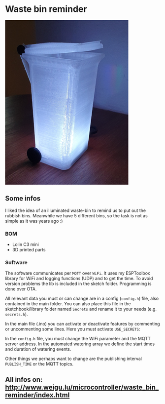 # Waste bin reminder

![waste bin reminder](png/waste_bin_400_v.png "waste bin reminder")

## Some infos

I liked the idea of an illuminated waste-bin to remind us to put out the rubbish bins. Meanwhile we have 5 different bins, so the task is not as simple as it was years ago :)

### BOM

- Lolin C3 mini
- 3D printed parts

### Software

The software communicates per `MQTT` over `WiFi`. It uses my ESPToolbox library for WiFi and logging functions (UDP) and to get the time. To avoid version problems the lib is included in the sketch folder. Programming is done over OTA.

All relevant data you must or can change are in a config (`config.h`) file, also contained in the main folder. You can also place this file in the sketchbook/library folder named `Secrets` and rename it to your needs (e.g. `secrets.h`).

In the main file (.ino) you can activate or deactivate features by commenting or uncommenting some lines. Here you must activate `USE_SECRETS`:

In the `config.h` file, you must change the WiFi parameter and the MQTT server address. In the automated watering array we define the start times and duration of watering events.

Other things we perhaps want to change are the publishing interval `PUBLISH_TIME` or the MQTT topics.

## All infos on: <http://www.weigu.lu/microcontroller/waste_bin_reminder/index.html>
